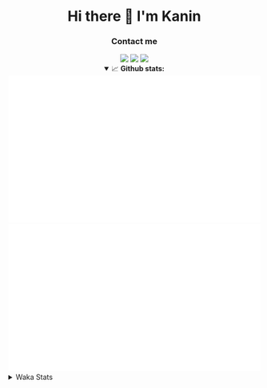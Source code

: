 <div align="center">
 <h1>Hi there 👋 I'm Kanin</h1>
 <h3>Contact me</h3>
 <a href="mailto:im@kanin.dev"><img src="https://img.shields.io/badge/gmail-%23D14836.svg?&style=for-the-badge&logo=gmail&logoColor=white"/></a>
 <a href="https://twitter.com/KaninTwt"><img src="https://img.shields.io/badge/twitter-%231DA1F2.svg?&style=for-the-badge&logo=twitter&logoColor=white"/></a>
 <a href="https://www.linkedin.com/in/KaninDev"><img src="https://img.shields.io/badge/linkedin-%230077B5.svg?&style=for-the-badge&logo=linkedin&logoColor=white"/></a>
<details open>
  <summary>📈 <b>Github stats:</b></summary>
  <img src="https://github.com/Kanin/Kanin/blob/master/scripts/GitHubStats/generated/overview.svg"/>
  <img src="https://github.com/Kanin/Kanin/blob/master/scripts/GitHubStats/generated/languages.svg"/>
</details>
</div>

<details>
 <summary>Waka Stats</summary>

<!--START_SECTION:waka-->
![Code Time](http://img.shields.io/badge/Code%20Time-2%2C569%20hrs%203%20mins-blue)

![Profile Views](http://img.shields.io/badge/Profile%20Views-0-blue)

![Lines of code](https://img.shields.io/badge/From%20Hello%20World%20I%27ve%20Written-754.9%20thousand%20lines%20of%20code-blue)

**🐱 My GitHub Data** 

> 📦 180.7 kB Used in GitHub's Storage 
 > 
> 🏆 51 Contributions in the Year 2025
 > 
> 🚫 Not Opted to Hire
 > 
> 📜 27 Public Repositories 
 > 
> 🔑 18 Private Repositories 
 > 
**I'm an Early 🐤** 

```text
🌞 Morning                3004 commits        ███████░░░░░░░░░░░░░░░░░░   27.79 % 
🌆 Daytime                3181 commits        ███████░░░░░░░░░░░░░░░░░░   29.43 % 
🌃 Evening                3109 commits        ███████░░░░░░░░░░░░░░░░░░   28.76 % 
🌙 Night                  1515 commits        ████░░░░░░░░░░░░░░░░░░░░░   14.02 % 
```
📅 **I'm Most Productive on Monday** 

```text
Monday                   2080 commits        █████░░░░░░░░░░░░░░░░░░░░   19.24 % 
Tuesday                  1566 commits        ████░░░░░░░░░░░░░░░░░░░░░   14.49 % 
Wednesday                1082 commits        ███░░░░░░░░░░░░░░░░░░░░░░   10.01 % 
Thursday                 1669 commits        ████░░░░░░░░░░░░░░░░░░░░░   15.44 % 
Friday                   1808 commits        ████░░░░░░░░░░░░░░░░░░░░░   16.73 % 
Saturday                 1040 commits        ██░░░░░░░░░░░░░░░░░░░░░░░   09.62 % 
Sunday                   1564 commits        ████░░░░░░░░░░░░░░░░░░░░░   14.47 % 
```


📊 **This Week I Spent My Time On** 

```text
🕑︎ Time Zone: America/New_York

💬 Programming Languages: 
TypeScript               4 hrs 54 mins       ███████░░░░░░░░░░░░░░░░░░   28.31 % 
Python                   4 hrs 40 mins       ███████░░░░░░░░░░░░░░░░░░   26.89 % 
HTML                     3 hrs 49 mins       ██████░░░░░░░░░░░░░░░░░░░   22.04 % 
JavaScript               1 hr 13 mins        ██░░░░░░░░░░░░░░░░░░░░░░░   07.05 % 
Git Config               1 hr 2 mins         █░░░░░░░░░░░░░░░░░░░░░░░░   05.97 % 

🔥 Editors: 
VS Code                  11 hrs 24 mins      ████████████████░░░░░░░░░   65.74 % 
PyCharm                  5 hrs 56 mins       █████████░░░░░░░░░░░░░░░░   34.26 % 

🐱‍💻 Projects: 
ReactDjango              11 hrs 24 mins      ████████████████░░░░░░░░░   65.74 % 
APIServer                5 hrs 42 mins       ████████░░░░░░░░░░░░░░░░░   32.89 % 
NailaDjango              7 mins              ░░░░░░░░░░░░░░░░░░░░░░░░░   00.75 % 
NailaSite                6 mins              ░░░░░░░░░░░░░░░░░░░░░░░░░   00.62 % 

💻 Operating System: 
Windows                  17 hrs 21 mins      █████████████████████████   100.00 % 
```

**I Mostly Code in Python** 

```text
Python                   32 repos            ████████████████░░░░░░░░░   64.00 % 
Java                     7 repos             ████░░░░░░░░░░░░░░░░░░░░░   14.00 % 
TypeScript               3 repos             ██░░░░░░░░░░░░░░░░░░░░░░░   06.00 % 
HTML                     3 repos             ██░░░░░░░░░░░░░░░░░░░░░░░   06.00 % 
Kotlin                   1 repo              ░░░░░░░░░░░░░░░░░░░░░░░░░   02.00 % 
```



**Timeline**

![Lines of Code chart](https://raw.githubusercontent.com/Kanin/Kanin/master/assets/bar_graph.png)


 Last Updated on 17/02/2025 13:10:00 UTC
<!--END_SECTION:waka-->
</details>
